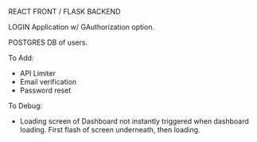 REACT FRONT / FLASK BACKEND

LOGIN Application w/ GAuthorization option.

POSTGRES DB of users.


To Add:
- API Limiter
- Email verification
- Password reset


To Debug:
- Loading screen of Dashboard not instantly triggered when dashboard loading. First flash of screen underneath, then loading.